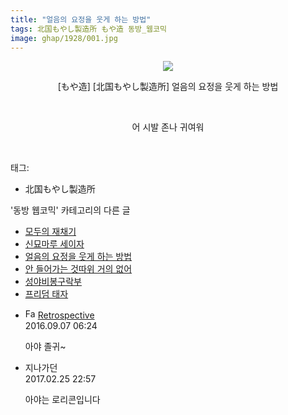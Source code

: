 ```yaml
---
title: "얼음의 요정을 웃게 하는 방법"
tags: 北国もやし製造所 もや造 동방_웹코믹
image: ghap/1928/001.jpg
---
```

<div class="article">
<p style="text-align: center; clear: none; float: none;"><img src="{{ site.nasurl }}/ghap/1928/001.jpg"/></p>
<p style="text-align: center; clear: none; float: none;">[もや造] [北国もやし製造所] 얼음의 요정을 웃게 하는 방법</p>
<p style="text-align: center; clear: none; float: none;"><br/></p>
<p style="text-align: center; clear: none; float: none;">어 시발 존나 귀여워</p>
<p><br/></p>
</div><div class="tagTrail">
<p>태그: </p>
<ul>
<li>北国もやし製造所</li>
</ul>
</div><div class="another">
<p>'동방 웹코믹' 카테고리의 다른 글</p>
<ul>
<li><a href="/2016-08-31-ghap_1942">모두의 재채기</a></li>
<li><a href="/2016-08-31-ghap_1937">신묘마루 세이자</a></li>
<li><a href="/2016-08-31-ghap_1928">얼음의 요정을 웃게 하는 방법</a></li>
<li><a href="/2016-08-29-ghap_1915">안 들어가는 것따위 거의 없어</a></li>
<li><a href="/2016-08-29-ghap_1914">성야비봉구락부</a></li>
<li><a href="/2016-08-27-ghap_1870">프리덤 태자</a></li>
</ul>
</div><div class="cb_module cb_fluid">
<div class="cb_wrt cb_profile">
<div class="comment">
<ul>
<li class="cb_thumb_off" id="comment14800117">
<div class="cb_comment_area">
<div class="cb_info_area">
<div class="cb_section">
<span class="cb_nick_name"><img alt="Favicon of http://retropective53.tistory.com" height="16" onerror="this.onerror=null;this.parentNode.removeChild(this)" src="http://retropective53.tistory.com/favicon.ico" width="16"/> <a href="http://retropective53.tistory.com" onclick="return openLinkInNewWindow(this)">Retrospective</a></span>
</div>
<div class="cb_section">
<span class="cb_date">2016.09.07 06:24 </span>
</div>
</div>
<div class="cb_dsc_comment">
<p class="cb_dsc">
											아야 졸귀~
										</p>
</div>
</div></li>
<li class="cb_thumb_off" id="comment14925241">
<div class="cb_comment_area">
<div class="cb_info_area">
<div class="cb_section">
<span class="cb_nick_name">지나가던</span>
</div>
<div class="cb_section">
<span class="cb_date">2017.02.25 22:57 </span>
</div>
</div>
<div class="cb_dsc_comment">
<p class="cb_dsc">
											아야는 로리콘입니다
										</p>
</div>
</div></li>
</ul>
</div>
</div><!-- commentList close -->
</div>